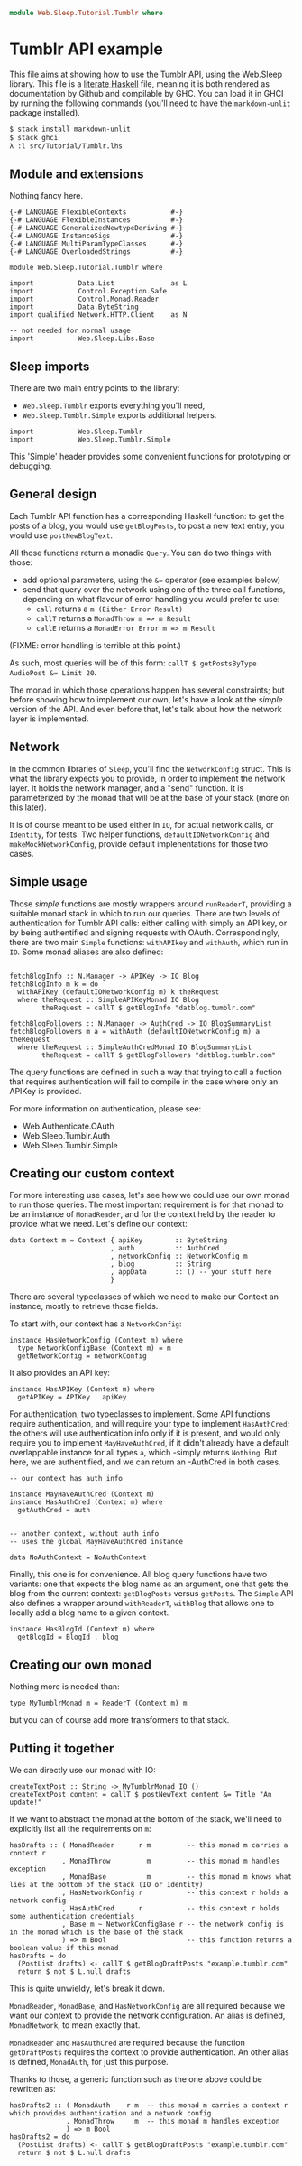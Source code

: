 ```haskell
module Web.Sleep.Tutorial.Tumblr where
```

# Tumblr API example

This file aims at showing how to use the Tumblr API, using the Web.Sleep
library. This file is a [literate
Haskell](https://wiki.haskell.org/Literate_programming) file, meaning it is both
rendered as documentation by Github and compilable by GHC. You can load it in
GHCI by running the following commands (you'll need to have the `markdown-unlit`
package installed).

```bash
$ stack install markdown-unlit
$ stack ghci
λ :l src/Tutorial/Tumblr.lhs
```


## Module and extensions

Nothing fancy here.

```haskell-fixme
{-# LANGUAGE FlexibleContexts           #-}
{-# LANGUAGE FlexibleInstances          #-}
{-# LANGUAGE GeneralizedNewtypeDeriving #-}
{-# LANGUAGE InstanceSigs               #-}
{-# LANGUAGE MultiParamTypeClasses      #-}
{-# LANGUAGE OverloadedStrings          #-}

module Web.Sleep.Tutorial.Tumblr where

import           Data.List              as L
import           Control.Exception.Safe
import           Control.Monad.Reader
import           Data.ByteString
import qualified Network.HTTP.Client    as N

-- not needed for normal usage
import           Web.Sleep.Libs.Base
```


## Sleep imports

There are two main entry points to the library:
  * `Web.Sleep.Tumblr` exports everything you'll need,
  * `Web.Sleep.Tumblr.Simple` exports additional helpers.

```haskell-fixme
import           Web.Sleep.Tumblr
import           Web.Sleep.Tumblr.Simple
```

This 'Simple' header provides some convenient functions for
prototyping or debugging.


## General design

Each Tumblr API function has a corresponding Haskell function: to get
the posts of a blog, you would use `getBlogPosts`, to post a new text
entry, you would use `postNewBlogText`.

All those functions return a monadic `Query`. You can do two things with those:
  * add optional parameters, using the `&=` operator (see examples below)
  * send that query over the network using one of the three call functions,
     depending on what flavour of error handling you would prefer to use:
    * `call` returns a `m (Either Error Result)`
    * `callT` returns a `MonadThrow m => m Result`
    * `callE` returns a `MonadError Error m => m Result`

(FIXME: error handling is terrible at this point.)

As such, most queries will be of this form:
`callT $ getPostsByType AudioPost &= Limit 20`.

The monad in which those operations happen has several constraints;
but before showing how to implement our own, let's have a look at the
_simple_ version of the API. And even before that, let's talk about
how the network layer is implemented.


## Network

In the common libraries of `Sleep`, you'll find the `NetworkConfig`
struct. This is what the library expects you to provide, in order to
implement the network layer. It holds the network manager, and a
"send" function. It is parameterized by the monad that will be at the
base of your stack (more on this later).

It is of course meant to be used either in `IO`, for actual network
calls, or `Identity`, for tests. Two helper functions,
`defaultIONetworkConfig` and `makeMockNetworkConfig`, provide default
implenentations for those two cases.


## Simple usage

Those _simple_ functions are mostly wrappers around `runReaderT`, providing a
suitable monad stack in which to run our queries. There are two levels of
authentication for Tumblr API calls: either calling with simply an API key, or
by being authentified and signing requests with OAuth. Correspondingly, there
are two main `Simple` functions: `withAPIkey` and `withAuth`, which run in
`IO`. Some monad aliases are also defined:

```haskell-fixme

fetchBlogInfo :: N.Manager -> APIKey -> IO Blog
fetchBlogInfo m k = do
  withAPIKey (defaultIONetworkConfig m) k theRequest
  where theRequest :: SimpleAPIKeyMonad IO Blog
        theRequest = callT $ getBlogInfo "datblog.tumblr.com"

fetchBlogFollowers :: N.Manager -> AuthCred -> IO BlogSummaryList
fetchBlogFollowers m a = withAuth (defaultIONetworkConfig m) a theRequest
  where theRequest :: SimpleAuthCredMonad IO BlogSummaryList
        theRequest = callT $ getBlogFollowers "datblog.tumblr.com"
```

The query functions are defined in such a way that trying to call a fuction that
requires authentication will fail to compile in the case where only an APIKey is
provided.

For more information on authentication, please see:
  * Web.Authenticate.OAuth
  * Web.Sleep.Tumblr.Auth
  * Web.Sleep.Tumblr.Simple


## Creating our custom context

For more interesting use cases, let's see how we could use our own
monad to run those queries. The most important requirement is for that
monad to be an instance of `MonadReader`, and for the context held by
the reader to provide what we need. Let's define our context:

```haskell-fixme
data Context m = Context { apiKey        :: ByteString
                         , auth          :: AuthCred
                         , networkConfig :: NetworkConfig m
                         , blog          :: String
                         , appData       :: () -- your stuff here
                         }
```

There are several typeclasses of which we need to make our Context an
instance, mostly to retrieve those fields.

To start with, our context has a `NetworkConfig`:

```haskell-fixme
instance HasNetworkConfig (Context m) where
  type NetworkConfigBase (Context m) = m
  getNetworkConfig = networkConfig
```

It also provides an API key:

```haskell-fixme
instance HasAPIKey (Context m) where
  getAPIKey = APIKey . apiKey
```

For authentication, two typeclasses to implement. Some API functions
require authentication, and will require your type to implement
`HasAuthCred`; the others will use authentication info only if it is
present, and would only require you to implement `MayHaveAuthCred`, if
it didn't already have a default overlappable instance for all types
`a`, which -simply returns `Nothing`. But here, we are authentified,
and we can return an -AuthCred in both cases.



```haskell-fixme
-- our context has auth info

instance MayHaveAuthCred (Context m)
instance HasAuthCred (Context m) where
  getAuthCred = auth


-- another context, without auth info
-- uses the global MayHaveAuthCred instance

data NoAuthContext = NoAuthContext
```

Finally, this one is for convenience. All blog query functions have two
variants: one that expects the blog name as an argument, one that gets the blog
from the current context: `getBlogPosts` versus `getPosts`. The `Simple` API
also defines a wrapper around `withReaderT`, `withBlog` that allows one to
locally add a blog name to a given context.

```haskell-fixme
instance HasBlogId (Context m) where
  getBlogId = BlogId . blog
```


## Creating our own monad

Nothing more is needed than:

```haskell-fixme
type MyTumblrMonad m = ReaderT (Context m) m
```

but you can of course add more transformers to that stack.


## Putting it together

We can directly use our monad with IO:

```haskell-fixme
createTextPost :: String -> MyTumblrMonad IO ()
createTextPost content = callT $ postNewText content &= Title "An update!"
```

If we want to abstract the monad at the bottom of the stack, we'll
need to explicitly list all the requirements on `m`:

```haskell-fixme
hasDrafts :: ( MonadReader      r m         -- this monad m carries a context r
             , MonadThrow         m         -- this monad m handles exception
             , MonadBase          m         -- this monad m knows what lies at the bottom of the stack (IO or Identity)
             , HasNetworkConfig r           -- this context r holds a network config
             , HasAuthCred      r           -- this context r holds some authentication credentials
             , Base m ~ NetworkConfigBase r -- the network config is in the monad which is the base of the stack
             ) => m Bool                    -- this function returns a boolean value if this monad
hasDrafts = do
  (PostList drafts) <- callT $ getBlogDraftPosts "example.tumblr.com"
  return $ not $ L.null drafts
```

This is quite unwieldy, let's break it down.

`MonadReader`, `MonadBase`, and `HasNetworkConfig` are all required
because we want our context to provide the network configuration. An
alias is defined, `MonadNetwork`, to mean exactly that.

`MonadReader` and `HasAuthCred` are required because the function
`getDraftPosts` requires the context to provide authentication. An
other alias is defined, `MonadAuth`, for just this purpose.

Thanks to those, a generic function such as the one above could be rewritten as:

```haskell-fixme
hasDrafts2 :: ( MonadAuth    r m  -- this monad m carries a context r which provides authentication and a network config
              , MonadThrow     m  -- this monad m handles exception
              ) => m Bool
hasDrafts2 = do
  (PostList drafts) <- callT $ getBlogDraftPosts "example.tumblr.com"
  return $ not $ L.null drafts
```
